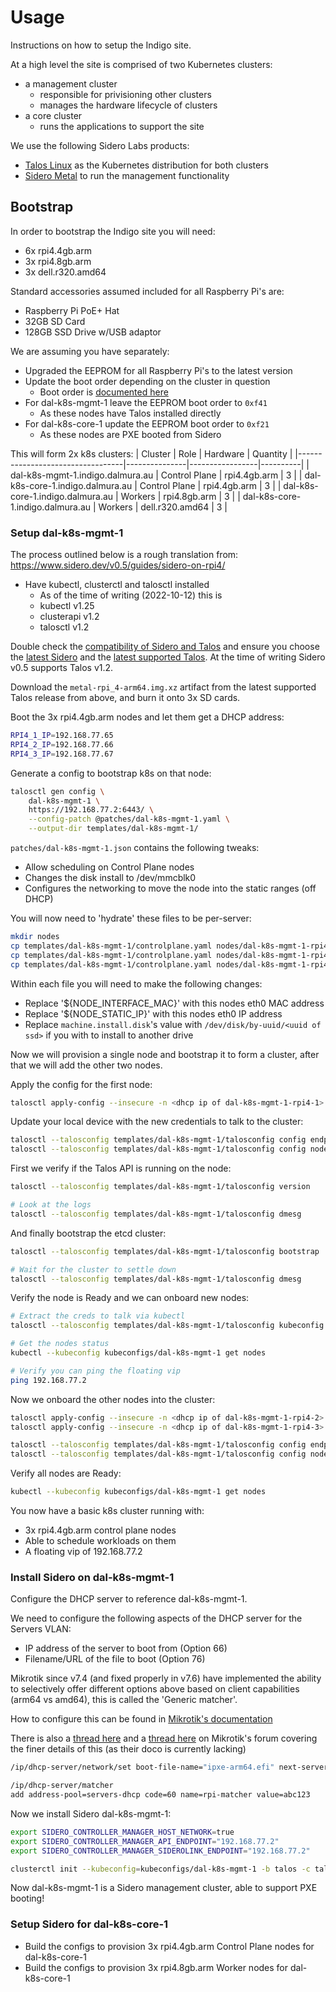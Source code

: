 # Usage

Instructions on how to setup the Indigo site.

At a high level the site is comprised of two Kubernetes clusters:
* a management cluster
  * responsible for privisioning other clusters
  * manages the hardware lifecycle of clusters
* a core cluster
  * runs the applications to support the site

We use the following Sidero Labs products:
* [Talos Linux](https://www.talos.dev/) as the Kubernetes distribution for both clusters
* [Sidero Metal](https://www.sidero.dev/) to run the management functionality

## Bootstrap

In order to bootstrap the Indigo site you will need:
* 6x rpi4.4gb.arm
* 3x rpi4.8gb.arm
* 3x dell.r320.amd64

Standard accessories assumed included for all Raspberry Pi's are:
* Raspberry Pi PoE+ Hat
* 32GB SD Card
* 128GB SSD Drive w/USB adaptor

We are assuming you have separately:
* Upgraded the EEPROM for all Raspberry Pi's to the latest version
* Update the boot order depending on the cluster in question
  * Boot order is [documented here](https://www.raspberrypi.com/documentation/computers/raspberry-pi.html#BOOT_ORDER)
* For dal-k8s-mgmt-1 leave the EEPROM boot order to `0xf41`
  * As these nodes have Talos installed directly
* For dal-k8s-core-1 update the EEPROM boot order to `0xf21`
  * As these nodes are PXE booted from Sidero

This will form 2x k8s clusters:
| Cluster                          | Role          | Hardware        | Quantity |
|----------------------------------|---------------|-----------------|----------|
| dal-k8s-mgmt-1.indigo.dalmura.au | Control Plane | rpi4.4gb.arm    |        3 |
| dal-k8s-core-1.indigo.dalmura.au | Control Plane | rpi4.4gb.arm    |        3 |
| dal-k8s-core-1.indigo.dalmura.au | Workers       | rpi4.8gb.arm    |        3 |
| dal-k8s-core-1.indigo.dalmura.au | Workers       | dell.r320.amd64 |        3 |

### Setup dal-k8s-mgmt-1

The process outlined below is a rough translation from: https://www.sidero.dev/v0.5/guides/sidero-on-rpi4/

* Have kubectl, clusterctl and talosctl installed
  * As of the time of writing (2022-10-12) this is
  * kubectl v1.25
  * clusterapi v1.2
  * talosctl v1.2

Double check the [compatibility of Sidero and Talos](https://github.com/siderolabs/sidero#compatibility-with-cluster-api-and-kubernetes-versions) and ensure you choose the [latest Sidero](https://github.com/siderolabs/sidero/releases/latest) and the [latest supported Talos](https://github.com/siderolabs/talos/releases). At the time of writing Sidero v0.5 supports Talos v1.2.

Download the `metal-rpi_4-arm64.img.xz` artifact from the latest supported Talos release from above, and burn it onto 3x SD cards.

Boot the 3x rpi4.4gb.arm nodes and let them get a DHCP address:
```bash
RPI4_1_IP=192.168.77.65
RPI4_2_IP=192.168.77.66
RPI4_3_IP=192.168.77.67
```

Generate a config to bootstrap k8s on that node:
```bash
talosctl gen config \
    dal-k8s-mgmt-1 \
    https://192.168.77.2:6443/ \
    --config-patch @patches/dal-k8s-mgmt-1.yaml \
    --output-dir templates/dal-k8s-mgmt-1/
```

`patches/dal-k8s-mgmt-1.json` contains the following tweaks:
* Allow scheduling on Control Plane nodes
* Changes the disk install to /dev/mmcblk0
* Configures the networking to move the node into the static ranges (off DHCP)

You will now need to 'hydrate' these files to be per-server:
```bash
mkdir nodes
cp templates/dal-k8s-mgmt-1/controlplane.yaml nodes/dal-k8s-mgmt-1-rpi4-1.yaml
cp templates/dal-k8s-mgmt-1/controlplane.yaml nodes/dal-k8s-mgmt-1-rpi4-2.yaml
cp templates/dal-k8s-mgmt-1/controlplane.yaml nodes/dal-k8s-mgmt-1-rpi4-3.yaml
```

Within each file you will need to make the following changes:
* Replace '${NODE_INTERFACE_MAC}' with this nodes eth0 MAC address
* Replace '${NODE_STATIC_IP}' with this nodes eth0 IP address
* Replace `machine.install.disk`'s value with `/dev/disk/by-uuid/<uuid of ssd>` if you with to install to another drive

Now we will provision a single node and bootstrap it to form a cluster, after that we will add the other two nodes.

Apply the config for the first node:
```bash
talosctl apply-config --insecure -n <dhcp ip of dal-k8s-mgmt-1-rpi4-1> -f nodes/dal-k8s-mgmt-1-rpi4-1.yaml
```

Update your local device with the new credentials to talk to the cluster:
```bash
talosctl --talosconfig templates/dal-k8s-mgmt-1/talosconfig config endpoints 192.168.77.20
talosctl --talosconfig templates/dal-k8s-mgmt-1/talosconfig config nodes 192.168.77.20
```

First we verify if the Talos API is running on the node:
```bash
talosctl --talosconfig templates/dal-k8s-mgmt-1/talosconfig version

# Look at the logs
talosctl --talosconfig templates/dal-k8s-mgmt-1/talosconfig dmesg
```

And finally bootstrap the etcd cluster:
```bash
talosctl --talosconfig templates/dal-k8s-mgmt-1/talosconfig bootstrap

# Wait for the cluster to settle down
talosctl --talosconfig templates/dal-k8s-mgmt-1/talosconfig dmesg
```

Verify the node is Ready and we can onboard new nodes:
```bash
# Extract the creds to talk via kubectl
talosctl --talosconfig templates/dal-k8s-mgmt-1/talosconfig kubeconfig kubeconfigs/dal-k8s-mgmt-1

# Get the nodes status
kubectl --kubeconfig kubeconfigs/dal-k8s-mgmt-1 get nodes

# Verify you can ping the floating vip
ping 192.168.77.2
```

Now we onboard the other nodes into the cluster:
```bash
talosctl apply-config --insecure -n <dhcp ip of dal-k8s-mgmt-1-rpi4-2> -f nodes/dal-k8s-mgmt-1-rpi4-2.yaml
talosctl apply-config --insecure -n <dhcp ip of dal-k8s-mgmt-1-rpi4-3> -f nodes/dal-k8s-mgmt-1-rpi4-3.yaml

talosctl --talosconfig templates/dal-k8s-mgmt-1/talosconfig config endpoints 192.168.77.20 192.168.77.21 192.168.77.22
talosctl --talosconfig templates/dal-k8s-mgmt-1/talosconfig config nodes 192.168.77.20 192.168.77.21 192.168.77.22
```

Verify all nodes are Ready:
```bash
kubectl --kubeconfig kubeconfigs/dal-k8s-mgmt-1 get nodes
```

You now have a basic k8s cluster running with:
* 3x rpi4.4gb.arm control plane nodes
* Able to schedule workloads on them
* A floating vip of 192.168.77.2

### Install Sidero on dal-k8s-mgmt-1

Configure the DHCP server to reference dal-k8s-mgmt-1.

We need to configure the following aspects of the DHCP server for the Servers VLAN:
* IP address of the server to boot from (Option 66)
* Filename/URL of the file to boot (Option 76)

Mikrotik since v7.4 (and fixed properly in v7.6) have implemented the ability to selectively offer different options above based on client capabilities (arm64 vs amd64), this is called the 'Generic matcher'.

How to configure this can be found in [Mikrotik's documentation](https://help.mikrotik.com/docs/display/ROS/DHCP#DHCP-Genericmatcher)

There is also a [thread here](https://forum.mikrotik.com/viewtopic.php?t=188290) and a [thread here](https://forum.mikrotik.com/viewtopic.php?t=95674) on Mikrotik's forum covering the finer details of this (as their doco is currently lacking)

```bash
/ip/dhcp-server/network/set boot-file-name="ipxe-arm64.efi" next-server="${LAPTOP_IP}" [find name="servers-dhcp"]

/ip/dhcp-server/matcher
add address-pool=servers-dhcp code=60 name=rpi-matcher value=abc123
```

Now we install Sidero dal-k8s-mgmt-1:
```bash
export SIDERO_CONTROLLER_MANAGER_HOST_NETWORK=true
export SIDERO_CONTROLLER_MANAGER_API_ENDPOINT="192.168.77.2"
export SIDERO_CONTROLLER_MANAGER_SIDEROLINK_ENDPOINT="192.168.77.2"

clusterctl init --kubeconfig=kubeconfigs/dal-k8s-mgmt-1 -b talos -c talos -i sidero
```
Now dal-k8s-mgmt-1 is a Sidero management cluster, able to support PXE booting!


### Setup Sidero for dal-k8s-core-1

* Build the configs to provision 3x rpi4.4gb.arm Control Plane nodes for dal-k8s-core-1
* Build the configs to provision 3x rpi4.8gb.arm Worker nodes for dal-k8s-core-1
